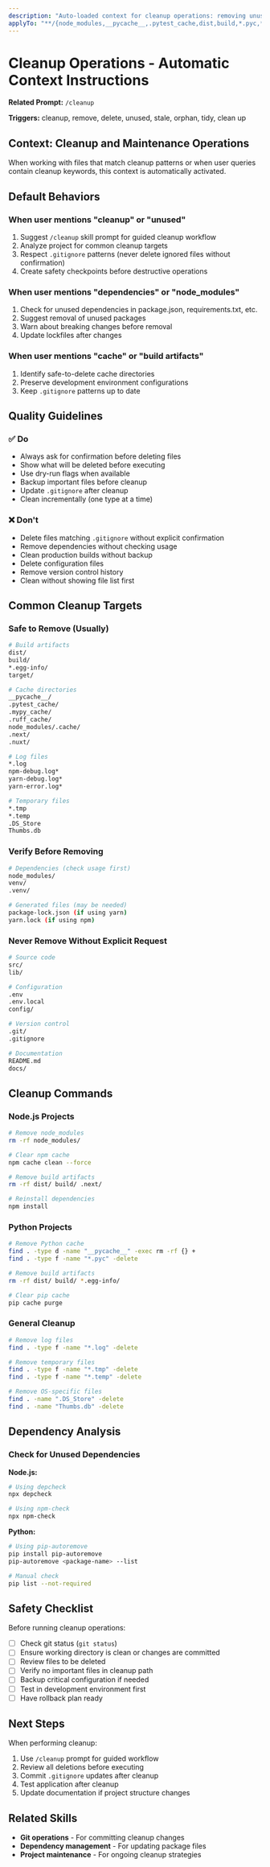 ```yaml
---
description: "Auto-loaded context for cleanup operations: removing unused files, dependencies, and stale resources"
applyTo: "**/{node_modules,__pycache__,.pytest_cache,dist,build,*.pyc,*.log,*.tmp}/**"
---
```


# Cleanup Operations - Automatic Context Instructions

**Related Prompt:** `/cleanup`

**Triggers:** cleanup, remove, delete, unused, stale, orphan, tidy, clean up

## Context: Cleanup and Maintenance Operations

When working with files that match cleanup patterns or when user queries contain cleanup keywords, this context is automatically activated.

## Default Behaviors

### When user mentions "cleanup" or "unused"
1. Suggest `/cleanup` skill prompt for guided cleanup workflow
2. Analyze project for common cleanup targets
3. Respect `.gitignore` patterns (never delete ignored files without confirmation)
4. Create safety checkpoints before destructive operations

### When user mentions "dependencies" or "node_modules"
1. Check for unused dependencies in package.json, requirements.txt, etc.
2. Suggest removal of unused packages
3. Warn about breaking changes before removal
4. Update lockfiles after changes

### When user mentions "cache" or "build artifacts"
1. Identify safe-to-delete cache directories
2. Preserve development environment configurations
3. Keep `.gitignore` patterns up to date

## Quality Guidelines

### ✅ Do
- Always ask for confirmation before deleting files
- Show what will be deleted before executing
- Use dry-run flags when available
- Backup important files before cleanup
- Update `.gitignore` after cleanup
- Clean incrementally (one type at a time)

### ❌ Don't
- Delete files matching `.gitignore` without explicit confirmation
- Remove dependencies without checking usage
- Clean production builds without backup
- Delete configuration files
- Remove version control history
- Clean without showing file list first

## Common Cleanup Targets

### Safe to Remove (Usually)
```bash
# Build artifacts
dist/
build/
*.egg-info/
target/

# Cache directories
__pycache__/
.pytest_cache/
.mypy_cache/
.ruff_cache/
node_modules/.cache/
.next/
.nuxt/

# Log files
*.log
npm-debug.log*
yarn-debug.log*
yarn-error.log*

# Temporary files
*.tmp
*.temp
.DS_Store
Thumbs.db
```

### Verify Before Removing
```bash
# Dependencies (check usage first)
node_modules/
venv/
.venv/

# Generated files (may be needed)
package-lock.json (if using yarn)
yarn.lock (if using npm)
```

### Never Remove Without Explicit Request
```bash
# Source code
src/
lib/

# Configuration
.env
.env.local
config/

# Version control
.git/
.gitignore

# Documentation
README.md
docs/
```

## Cleanup Commands

### Node.js Projects
```bash
# Remove node_modules
rm -rf node_modules/

# Clear npm cache
npm cache clean --force

# Remove build artifacts
rm -rf dist/ build/ .next/

# Reinstall dependencies
npm install
```

### Python Projects
```bash
# Remove Python cache
find . -type d -name "__pycache__" -exec rm -rf {} +
find . -type f -name "*.pyc" -delete

# Remove build artifacts
rm -rf dist/ build/ *.egg-info/

# Clear pip cache
pip cache purge
```

### General Cleanup
```bash
# Remove log files
find . -type f -name "*.log" -delete

# Remove temporary files
find . -type f -name "*.tmp" -delete
find . -type f -name "*.temp" -delete

# Remove OS-specific files
find . -name ".DS_Store" -delete
find . -name "Thumbs.db" -delete
```

## Dependency Analysis

### Check for Unused Dependencies

**Node.js:**
```bash
# Using depcheck
npx depcheck

# Using npm-check
npx npm-check
```

**Python:**
```bash
# Using pip-autoremove
pip install pip-autoremove
pip-autoremove <package-name> --list

# Manual check
pip list --not-required
```

## Safety Checklist

Before running cleanup operations:

- [ ] Check git status (`git status`)
- [ ] Ensure working directory is clean or changes are committed
- [ ] Review files to be deleted
- [ ] Verify no important files in cleanup path
- [ ] Backup critical configuration if needed
- [ ] Test in development environment first
- [ ] Have rollback plan ready

## Next Steps

When performing cleanup:
1. Use `/cleanup` prompt for guided workflow
2. Review all deletions before executing
3. Commit `.gitignore` updates after cleanup
4. Test application after cleanup
5. Update documentation if project structure changes

## Related Skills

- **Git operations** - For committing cleanup changes
- **Dependency management** - For updating package files
- **Project maintenance** - For ongoing cleanup strategies
